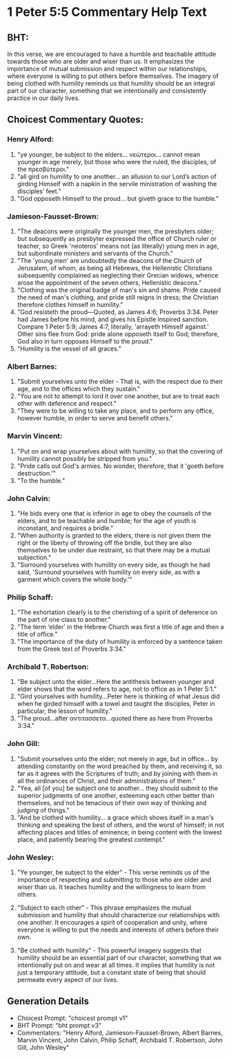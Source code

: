 # 1 Peter 5:5 Commentary Help Text

## BHT:
In this verse, we are encouraged to have a humble and teachable attitude towards those who are older and wiser than us. It emphasizes the importance of mutual submission and respect within our relationships, where everyone is willing to put others before themselves. The imagery of being clothed with humility reminds us that humility should be an integral part of our character, something that we intentionally and consistently practice in our daily lives.

## Choicest Commentary Quotes:
### Henry Alford:
1. "ye younger, be subject to the elders... νεώτεροι... cannot mean younger in age merely, but those who were the ruled, the disciples, of the πρεσβύτεροι."
2. "all gird on humility to one another... an allusion to our Lord’s action of girding Himself with a napkin in the servile ministration of washing the disciples’ feet."
3. "God opposeth Himself to the proud... but giveth grace to the humble."

### Jamieson-Fausset-Brown:
1. "The deacons were originally the younger men, the presbyters older; but subsequently as presbyter expressed the office of Church ruler or teacher, so Greek 'neoteros' means not (as literally) young men in age, but subordinate ministers and servants of the Church."
2. "The 'young men' are undoubtedly the deacons of the Church of Jerusalem, of whom, as being all Hebrews, the Hellenistic Christians subsequently complained as neglecting their Grecian widows, whence arose the appointment of the seven others, Hellenistic deacons."
3. "Clothing was the original badge of man's sin and shame. Pride caused the need of man's clothing, and pride still reigns in dress; the Christian therefore clothes himself in humility."
4. "God resisteth the proud—Quoted, as James 4:6; Proverbs 3:34. Peter had James before his mind, and gives his Epistle inspired sanction. Compare 1 Peter 5:9; James 4:7, literally, 'arrayeth Himself against.' Other sins flee from God: pride alone opposeth itself to God; therefore, God also in turn opposes Himself to the proud."
5. "Humility is the vessel of all graces."

### Albert Barnes:
1. "Submit yourselves unto the elder - That is, with the respect due to their age, and to the offices which they sustain."
2. "You are not to attempt to lord it over one another, but are to treat each other with deference and respect."
3. "They were to be willing to take any place, and to perform any office, however humble, in order to serve and benefit others."

### Marvin Vincent:
1. "Put on and wrap yourselves about with humility, so that the covering of humility cannot possibly be stripped from you."
2. "Pride calls out God's armies. No wonder, therefore, that it 'goeth before destruction.'"
3. "To the humble."

### John Calvin:
1. "He bids every one that is inferior in age to obey the counsels of the elders, and to be teachable and humble; for the age of youth is inconstant, and requires a bridle."
2. "When authority is granted to the elders, there is not given them the right or the liberty of throwing off the bridle, but they are also themselves to be under due restraint, so that there may be a mutual subjection."
3. "Surround yourselves with humility on every side, as though he had said, 'Surround yourselves with humility on every side, as with a garment which covers the whole body.'"

### Philip Schaff:
1. "The exhortation clearly is to the cherishing of a spirit of deference on the part of one class to another." 
2. "The term ‘elder’ in the Hebrew Church was first a title of age and then a title of office." 
3. "The importance of the duty of humility is enforced by a sentence taken from the Greek text of Proverbs 3:34."

### Archibald T. Robertson:
1. "Be subject unto the elder...Here the antithesis between younger and elder shows that the word refers to age, not to office as in 1 Peter 5:1."
2. "Gird yourselves with humility...Peter here is thinking of what Jesus did when he girded himself with a towel and taught the disciples, Peter in particular, the lesson of humility."
3. "The proud...after αντιτασσετα...quoted there as here from Proverbs 3:34."

### John Gill:
1. "Submit yourselves unto the elder; not merely in age, but in office... by attending constantly on the word preached by them, and receiving it, so far as it agrees with the Scriptures of truth; and by joining with them in all the ordinances of Christ, and their administrations of them."
2. "Yea, all [of you] be subject one to another... they should submit to the superior judgments of one another, esteeming each other better than themselves, and not be tenacious of their own way of thinking and judging of things."
3. "And be clothed with humility... a grace which shows itself in a man's thinking and speaking the best of others, and the worst of himself; in not affecting places and titles of eminence; in being content with the lowest place, and patiently bearing the greatest contempt."

### John Wesley:
1. "Ye younger, be subject to the elder" - This verse reminds us of the importance of respecting and submitting to those who are older and wiser than us. It teaches humility and the willingness to learn from others.

2. "Subject to each other" - This phrase emphasizes the mutual submission and humility that should characterize our relationships with one another. It encourages a spirit of cooperation and unity, where everyone is willing to put the needs and interests of others before their own.

3. "Be clothed with humility" - This powerful imagery suggests that humility should be an essential part of our character, something that we intentionally put on and wear at all times. It implies that humility is not just a temporary attitude, but a constant state of being that should permeate every aspect of our lives.


## Generation Details
- Choicest Prompt: "choicest prompt v1"
- BHT Prompt: "bht prompt v3"
- Commentators: "Henry Alford, Jamieson-Fausset-Brown, Albert Barnes, Marvin Vincent, John Calvin, Philip Schaff, Archibald T. Robertson, John Gill, John Wesley"
